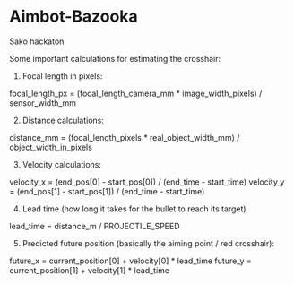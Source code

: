 # Aimbot-Bazooka
Sako hackaton


Some important calculations for estimating the crosshair:

1. Focal length in pixels:

focal_length_px = (focal_length_camera_mm * image_width_pixels) / sensor_width_mm

2. Distance calculations:

distance_mm = (focal_length_pixels * real_object_width_mm) / object_width_in_pixels

3. Velocity calculations:

velocity_x = (end_pos[0] - start_pos[0]) / (end_time - start_time)
velocity_y = (end_pos[1] - start_pos[1]) / (end_time - start_time)

4. Lead time (how long it takes for the bullet to reach its target)

lead_time = distance_m / PROJECTILE_SPEED

5. Predicted future position (basically the aiming point / red crosshair):

future_x = current_position[0] + velocity[0] * lead_time
future_y = current_position[1] + velocity[1] * lead_time


